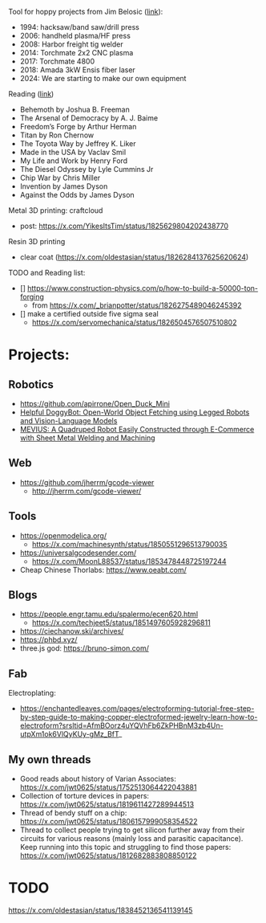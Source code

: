 
Tool for hoppy projects from Jim Belosic ([link](https://x.com/jimbelosic/status/1822352693974687898)):
- 1994: hacksaw/band saw/drill press
- 2006: handheld plasma/HF press
- 2008: Harbor freight tig welder
- 2014: Torchmate 2x2 CNC plasma
- 2017: Torchmate 4800
- 2018: Amada 3kW Ensis fiber laser
- 2024: We are starting to make our own equipment


Reading ([link](https://x.com/JulianFried/status/1825240628072198427))
- Behemoth by Joshua B. Freeman 
- The Arsenal of Democracy by A. J. Baime
- Freedom’s Forge by Arthur Herman 
- Titan by Ron Chernow 
- The Toyota Way by Jeffrey K. Liker 
- Made in the USA by Vaclav Smil 
- My Life and Work by Henry Ford 
- The Diesel Odyssey by Lyle Cummins Jr 
- Chip War by Chris Miller
- Invention by James Dyson 
- Against the Odds by James Dyson


Metal 3D printing: craftcloud
- post: https://x.com/YikesItsTim/status/1825629804202438770


Resin 3D printing
- clear coat (https://x.com/oldestasian/status/1826284137625620624)

TODO and Reading list:
- [] https://www.construction-physics.com/p/how-to-build-a-50000-ton-forging
	- from https://x.com/_brianpotter/status/1826275489046245392
- [] make a certified outside five sigma seal
	- https://x.com/servomechanica/status/1826504576507510802


# Projects:

## Robotics
- https://github.com/apirrone/Open_Duck_Mini
- [Helpful DoggyBot: Open-World Object Fetching using Legged Robots and Vision-Language Models](https://github.com/WooQi57/Helpful-Doggybot)
- [MEVIUS: A Quadruped Robot Easily Constructed through E-Commerce with Sheet Metal Welding and Machining](https://github.com/haraduka/mevius)

## Web
- https://github.com/jherrm/gcode-viewer
	- http://jherrm.com/gcode-viewer/


## Tools
- https://openmodelica.org/
	- https://x.com/machinesynth/status/1850551296513790035
- https://universalgcodesender.com/
	- https://x.com/MoonL88537/status/1853478448725197244
- Cheap Chinese Thorlabs: https://www.oeabt.com/


## Blogs
- https://people.engr.tamu.edu/spalermo/ecen620.html
	- https://x.com/techjeet5/status/1851497605928296811
- https://ciechanow.ski/archives/
- https://phbd.xyz/
- three.js god: https://bruno-simon.com/

## Fab
Electroplating:
- https://enchantedleaves.com/pages/electroforming-tutorial-free-step-by-step-guide-to-making-copper-electroformed-jewelry-learn-how-to-electroform?srsltid=AfmBOorz4uYQVhFb6ZkPHBnM3zb4Un-utpXm1ok6VlQyKUy-gMz_BfT_



## My own threads
- Good reads about history of Varian Associates: https://x.com/jwt0625/status/1752513064422043881
- Collection of torture devices in papers: https://x.com/jwt0625/status/1819611427289944513
- Thread of bendy stuff on a chip: https://x.com/jwt0625/status/1806157999058354522
- Thread to collect people trying to get silicon further away from their circuits for various reasons (mainly loss and parasitic capacitance). Keep running into this topic and struggling to find those papers: https://x.com/jwt0625/status/1812682883808850122

# TODO

https://x.com/oldestasian/status/1838452136541139145

